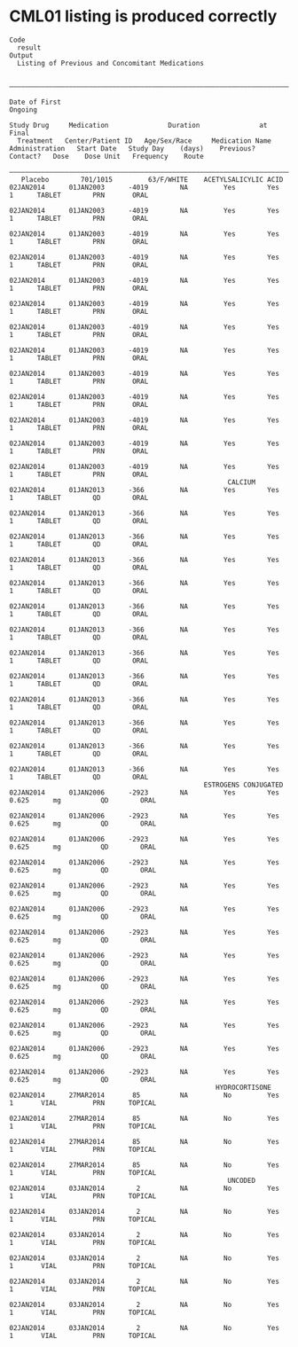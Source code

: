 # CML01 listing is produced correctly

    Code
      result
    Output
      Listing of Previous and Concomitant Medications
      
      —————————————————————————————————————————————————————————————————————————————————————————————————————————————————————————————————————————————————————————————————————————————————————————
                                                                            Date of First                                                    Ongoing                                           
                                                                              Study Drug     Medication               Duration               at Final                                          
      Treatment   Center/Patient ID   Age/Sex/Race     Medication Name      Administration   Start Date   Study Day    (days)    Previous?   Contact?   Dose    Dose Unit   Frequency    Route 
      —————————————————————————————————————————————————————————————————————————————————————————————————————————————————————————————————————————————————————————————————————————————————————————
       Placebo        701/1015         63/F/WHITE    ACETYLSALICYLIC ACID     02JAN2014      01JAN2003      -4019        NA         Yes        Yes        1      TABLET        PRN       ORAL  
                                                                              02JAN2014      01JAN2003      -4019        NA         Yes        Yes        1      TABLET        PRN       ORAL  
                                                                              02JAN2014      01JAN2003      -4019        NA         Yes        Yes        1      TABLET        PRN       ORAL  
                                                                              02JAN2014      01JAN2003      -4019        NA         Yes        Yes        1      TABLET        PRN       ORAL  
                                                                              02JAN2014      01JAN2003      -4019        NA         Yes        Yes        1      TABLET        PRN       ORAL  
                                                                              02JAN2014      01JAN2003      -4019        NA         Yes        Yes        1      TABLET        PRN       ORAL  
                                                                              02JAN2014      01JAN2003      -4019        NA         Yes        Yes        1      TABLET        PRN       ORAL  
                                                                              02JAN2014      01JAN2003      -4019        NA         Yes        Yes        1      TABLET        PRN       ORAL  
                                                                              02JAN2014      01JAN2003      -4019        NA         Yes        Yes        1      TABLET        PRN       ORAL  
                                                                              02JAN2014      01JAN2003      -4019        NA         Yes        Yes        1      TABLET        PRN       ORAL  
                                                                              02JAN2014      01JAN2003      -4019        NA         Yes        Yes        1      TABLET        PRN       ORAL  
                                                                              02JAN2014      01JAN2003      -4019        NA         Yes        Yes        1      TABLET        PRN       ORAL  
                                                                              02JAN2014      01JAN2003      -4019        NA         Yes        Yes        1      TABLET        PRN       ORAL  
                                                           CALCIUM            02JAN2014      01JAN2013      -366         NA         Yes        Yes        1      TABLET        QD        ORAL  
                                                                              02JAN2014      01JAN2013      -366         NA         Yes        Yes        1      TABLET        QD        ORAL  
                                                                              02JAN2014      01JAN2013      -366         NA         Yes        Yes        1      TABLET        QD        ORAL  
                                                                              02JAN2014      01JAN2013      -366         NA         Yes        Yes        1      TABLET        QD        ORAL  
                                                                              02JAN2014      01JAN2013      -366         NA         Yes        Yes        1      TABLET        QD        ORAL  
                                                                              02JAN2014      01JAN2013      -366         NA         Yes        Yes        1      TABLET        QD        ORAL  
                                                                              02JAN2014      01JAN2013      -366         NA         Yes        Yes        1      TABLET        QD        ORAL  
                                                                              02JAN2014      01JAN2013      -366         NA         Yes        Yes        1      TABLET        QD        ORAL  
                                                                              02JAN2014      01JAN2013      -366         NA         Yes        Yes        1      TABLET        QD        ORAL  
                                                                              02JAN2014      01JAN2013      -366         NA         Yes        Yes        1      TABLET        QD        ORAL  
                                                                              02JAN2014      01JAN2013      -366         NA         Yes        Yes        1      TABLET        QD        ORAL  
                                                                              02JAN2014      01JAN2013      -366         NA         Yes        Yes        1      TABLET        QD        ORAL  
                                                                              02JAN2014      01JAN2013      -366         NA         Yes        Yes        1      TABLET        QD        ORAL  
                                                     ESTROGENS CONJUGATED     02JAN2014      01JAN2006      -2923        NA         Yes        Yes      0.625      mg          QD        ORAL  
                                                                              02JAN2014      01JAN2006      -2923        NA         Yes        Yes      0.625      mg          QD        ORAL  
                                                                              02JAN2014      01JAN2006      -2923        NA         Yes        Yes      0.625      mg          QD        ORAL  
                                                                              02JAN2014      01JAN2006      -2923        NA         Yes        Yes      0.625      mg          QD        ORAL  
                                                                              02JAN2014      01JAN2006      -2923        NA         Yes        Yes      0.625      mg          QD        ORAL  
                                                                              02JAN2014      01JAN2006      -2923        NA         Yes        Yes      0.625      mg          QD        ORAL  
                                                                              02JAN2014      01JAN2006      -2923        NA         Yes        Yes      0.625      mg          QD        ORAL  
                                                                              02JAN2014      01JAN2006      -2923        NA         Yes        Yes      0.625      mg          QD        ORAL  
                                                                              02JAN2014      01JAN2006      -2923        NA         Yes        Yes      0.625      mg          QD        ORAL  
                                                                              02JAN2014      01JAN2006      -2923        NA         Yes        Yes      0.625      mg          QD        ORAL  
                                                                              02JAN2014      01JAN2006      -2923        NA         Yes        Yes      0.625      mg          QD        ORAL  
                                                                              02JAN2014      01JAN2006      -2923        NA         Yes        Yes      0.625      mg          QD        ORAL  
                                                                              02JAN2014      01JAN2006      -2923        NA         Yes        Yes      0.625      mg          QD        ORAL  
                                                        HYDROCORTISONE        02JAN2014      27MAR2014       85          NA         No         Yes        1       VIAL         PRN      TOPICAL
                                                                              02JAN2014      27MAR2014       85          NA         No         Yes        1       VIAL         PRN      TOPICAL
                                                                              02JAN2014      27MAR2014       85          NA         No         Yes        1       VIAL         PRN      TOPICAL
                                                                              02JAN2014      27MAR2014       85          NA         No         Yes        1       VIAL         PRN      TOPICAL
                                                           UNCODED            02JAN2014      03JAN2014        2          NA         No         Yes        1       VIAL         PRN      TOPICAL
                                                                              02JAN2014      03JAN2014        2          NA         No         Yes        1       VIAL         PRN      TOPICAL
                                                                              02JAN2014      03JAN2014        2          NA         No         Yes        1       VIAL         PRN      TOPICAL
                                                                              02JAN2014      03JAN2014        2          NA         No         Yes        1       VIAL         PRN      TOPICAL
                                                                              02JAN2014      03JAN2014        2          NA         No         Yes        1       VIAL         PRN      TOPICAL
                                                                              02JAN2014      03JAN2014        2          NA         No         Yes        1       VIAL         PRN      TOPICAL
                                                                              02JAN2014      03JAN2014        2          NA         No         Yes        1       VIAL         PRN      TOPICAL

